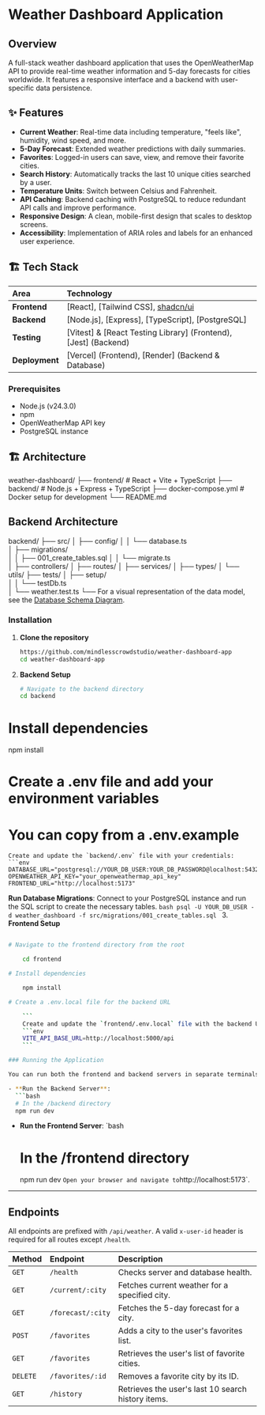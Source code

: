 # Weather Dashboard Application

## Overview

A full-stack weather dashboard application that uses the OpenWeatherMap API to provide real-time weather information and 5-day forecasts for cities worldwide. It features a responsive interface and a backend with user-specific data persistence.
<!-- -->

## ✨ Features

- **Current Weather**: Real-time data including temperature, "feels like", humidity, wind speed, and more.
- **5-Day Forecast**: Extended weather predictions with daily summaries.
- **Favorites**: Logged-in users can save, view, and remove their favorite cities.
- **Search History**: Automatically tracks the last 10 unique cities searched by a user.
- **Temperature Units**: Switch between Celsius and Fahrenheit.
- **API Caching**: Backend caching with PostgreSQL to reduce redundant API calls and improve performance.
- **Responsive Design**: A clean, mobile-first design that scales to desktop screens.
- **Accessibility**: Implementation of ARIA roles and labels for an enhanced user experience.

## 🏗️ Tech Stack

| Area           | Technology                                                      |
| :------------- | :-------------------------------------------------------------- |
| **Frontend**   | [React], [Tailwind CSS], [shadcn/ui](https://ui.shadcn.com/)    |
| **Backend**    | [Node.js], [Express], [TypeScript], [PostgreSQL]                |
| **Testing**    | [Vitest] & [React Testing Library] (Frontend), [Jest] (Backend) |
| **Deployment** | [Vercel] (Frontend), [Render] (Backend & Database)              |

### Prerequisites

- Node.js (v24.3.0)
- npm
- OpenWeatherMap API key
- PostgreSQL instance

## 🏗️ Architecture

weather-dashboard/
├── frontend/ # React + Vite + TypeScript
├── backend/ # Node.js + Express + TypeScript
├── docker-compose.yml # Docker setup for development
└── README.md

## Backend Architecture

backend/
├── src/
│ ├── config/
│ │ └── database.ts  
│ ├── migrations/  
│ │ ├── 001_create_tables.sql
│ │ └── migrate.ts  
│ ├── controllers/
│ ├── routes/
│ ├── services/
│ ├── types/
│ └── utils/
├── tests/
│ ├── setup/  
│ │ └── testDb.ts  
│ └── weather.test.ts
└──
For a visual representation of the data model, see the [Database Schema Diagram](backend/documentation/database-schema.md).

### Installation

1. **Clone the repository**
   ```bash
   https://github.com/mindlesscrowdstudio/weather-dashboard-app
   cd weather-dashboard-app
   ```
2. **Backend Setup**
   ```bash
   # Navigate to the backend directory
   cd backend
   ```

# Install dependencies

npm install

# Create a .env file and add your environment variables

# You can copy from a .env.example

````
Create and update the `backend/.env` file with your credentials:
```env
DATABASE_URL="postgresql://YOUR_DB_USER:YOUR_DB_PASSWORD@localhost:5432/weather_dashboard"
OPENWEATHER_API_KEY="your_openweathermap_api_key"
FRONTEND_URL="http://localhost:5173"
````

**Run Database Migrations**:
Connect to your PostgreSQL instance and run the SQL script to create the necessary tables.
`bash
    psql -U YOUR_DB_USER -d weather_dashboard -f src/migrations/001_create_tables.sql
    ` 3. **Frontend Setup**
```bash

# Navigate to the frontend directory from the root

    cd frontend

# Install dependencies

    npm install

# Create a .env.local file for the backend URL

    ```
    Create and update the `frontend/.env.local` file with the backend URL:
    ```env
    VITE_API_BASE_URL=http://localhost:5000/api
    ```

### Running the Application

You can run both the frontend and backend servers in separate terminals.

- **Run the Backend Server**:
  ```bash
  # In the /backend directory
  npm run dev
  ```
- **Run the Frontend Server**:
  `bash
    # In the /frontend directory
    npm run dev
    `
  Open your browser and navigate to `http://localhost:5173`.

---

## Endpoints

All endpoints are prefixed with `/api/weather`. A valid `x-user-id` header is required for all routes except `/health`.

| Method   | Endpoint          | Description                                        |
| :------- | :---------------- | :------------------------------------------------- |
| `GET`    | `/health`         | Checks server and database health.                 |
| `GET`    | `/current/:city`  | Fetches current weather for a specified city.      |
| `GET`    | `/forecast/:city` | Fetches the 5-day forecast for a city.             |
| `POST`   | `/favorites`      | Adds a city to the user's favorites list.          |
| `GET`    | `/favorites`      | Retrieves the user's list of favorite cities.      |
| `DELETE` | `/favorites/:id`  | Removes a favorite city by its ID.                 |
| `GET`    | `/history`        | Retrieves the user's last 10 search history items. |
